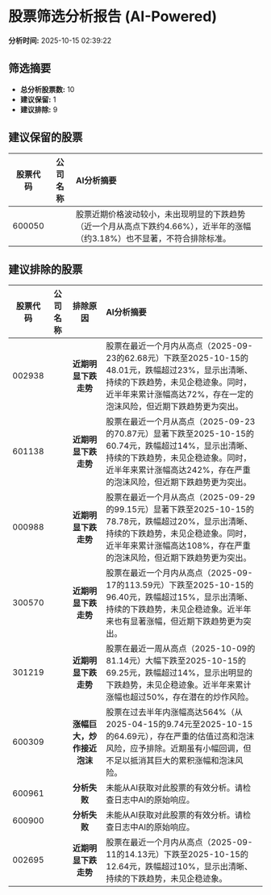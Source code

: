 # 股票筛选分析报告 (AI-Powered)

**分析时间:** 2025-10-15 02:39:22

## 筛选摘要

- **总分析股票数:** 10
- **建议保留:** 1
- **建议排除:** 9

## 建议保留的股票

| 股票代码 | 公司名称 | AI分析摘要 |
|:---:|:---:|:---|
| 600050 |  | 股票近期价格波动较小，未出现明显的下跌趋势（近一个月从高点下跌约4.66%），近半年的涨幅（约3.18%）也不显著，不符合排除标准。 |

## 建议排除的股票

| 股票代码 | 公司名称 | 排除原因 | AI分析摘要 |
|:---:|:---:|:---:|:---|
| 002938 |  | **近期明显下跌走势** | 股票在最近一个月内从高点（2025-09-23的62.68元）下跌至2025-10-15的48.01元，跌幅超过23%，显示出清晰、持续的下跌趋势，未见企稳迹象。同时，近半年来累计涨幅高达72%，存在一定的泡沫风险，但近期下跌趋势更为突出。 |
| 601138 |  | **近期明显下跌走势** | 股票在最近一个月从高点（2025-09-23的70.87元）显著下跌至2025-10-15的60.74元，跌幅超过14%，显示出清晰、持续的下跌趋势，未见企稳迹象。同时，近半年来累计涨幅高达242%，存在严重的泡沫风险，但近期下跌趋势更为突出。 |
| 000988 |  | **近期明显下跌走势** | 股票在最近一个月从高点（2025-09-29的99.15元）显著下跌至2025-10-15的78.78元，跌幅超过20%，显示出清晰、持续的下跌趋势，未见企稳迹象。同时，近半年来累计涨幅高达108%，存在严重的泡沫风险，但近期下跌趋势更为突出。 |
| 300570 |  | **近期明显下跌走势** | 股票在最近一个月内从高点（2025-09-17的113.59元）下跌至2025-10-15的96.40元，跌幅超过15%，显示出清晰、持续的下跌趋势，未见企稳迹象。近半年来也有显著涨幅，但近期下跌趋势更为突出。 |
| 301219 |  | **近期明显下跌走势** | 股票在最近一周从高点（2025-10-09的81.14元）大幅下跌至2025-10-15的69.25元，跌幅超过14%，显示出明显的下跌趋势，未见企稳迹象。近半年来累计涨幅也超过50%，存在潜在的炒作风险。 |
| 600309 |  | **涨幅巨大，炒作接近泡沫** | 股票在过去半年内涨幅高达564%（从2025-04-15的9.74元至2025-10-15的64.69元），存在严重的估值过高和泡沫风险，应予排除。近期虽有小幅回调，但不足以抵消其巨大的累积涨幅和泡沫风险。 |
| 600961 |  | **分析失败** | 未能从AI获取对此股票的有效分析。请检查日志中AI的原始响应。 |
| 600900 |  | **分析失败** | 未能从AI获取对此股票的有效分析。请检查日志中AI的原始响应。 |
| 002695 |  | **近期明显下跌走势** | 股票在最近一个月内从高点（2025-09-11的14.13元）下跌至2025-10-15的12.64元，跌幅超过10%，显示出清晰、持续的下跌趋势，未见企稳迹象。 |
